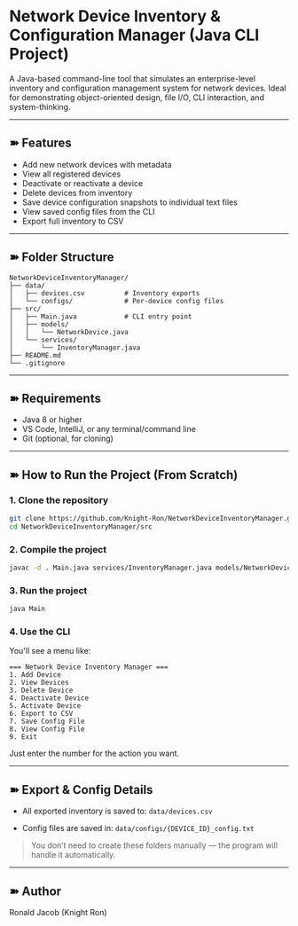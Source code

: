 # Network Device Inventory & Configuration Manager (Java CLI Project)

A Java-based command-line tool that simulates an enterprise-level inventory and configuration management system for network devices.
Ideal for demonstrating object-oriented design, file I/O, CLI interaction, and system-thinking.

---

## ➽ Features

* Add new network devices with metadata
* View all registered devices
* Deactivate or reactivate a device
* Delete devices from inventory
* Save device configuration snapshots to individual text files
* View saved config files from the CLI
* Export full inventory to CSV

---

## ➽ Folder Structure

```
NetworkDeviceInventoryManager/
├── data/
│   ├── devices.csv          # Inventory exports
│   └── configs/             # Per-device config files
├── src/
│   ├── Main.java            # CLI entry point
│   ├── models/
│   │   └── NetworkDevice.java
│   └── services/
│       └── InventoryManager.java
├── README.md
└── .gitignore
```

---

## ➽ Requirements

* Java 8 or higher
* VS Code, IntelliJ, or any terminal/command line
* Git (optional, for cloning)

---

## ➽ How to Run the Project (From Scratch)

### 1. Clone the repository

```bash
git clone https://github.com/Knight-Ron/NetworkDeviceInventoryManager.git
cd NetworkDeviceInventoryManager/src
```

### 2. Compile the project

```bash
javac -d . Main.java services/InventoryManager.java models/NetworkDevice.java
```

### 3. Run the project

```bash
java Main
```

### 4. Use the CLI

You'll see a menu like:

```
=== Network Device Inventory Manager ===
1. Add Device
2. View Devices
3. Delete Device
4. Deactivate Device
5. Activate Device
6. Export to CSV
7. Save Config File
8. View Config File
9. Exit
```

Just enter the number for the action you want.

---

## ➽ Export & Config Details

* All exported inventory is saved to:
  `data/devices.csv`

* Config files are saved in:
  `data/configs/{DEVICE_ID}_config.txt`

> You don’t need to create these folders manually — the program will handle it automatically.

---

## ➽ Author

Ronald Jacob (Knight Ron)
